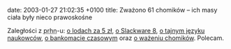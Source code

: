 date: 2003-01-27 21:02:35 +0100
title: Zważono 61 chomików – ich masy ciała były nieco prawoskośne

Zaległości z <acronym title='pl.rec.humor.najlepsze'>prhn</acronym>-u: [o lodach za 5 zł](http://niusy.onet.pl/niusy.html?t=artykul&group=pl.rec.humor.najlepsze&aid=21575075 'z pl.comp.os.linux'), [o Slackware 8](http://niusy.onet.pl/niusy.html?t=artykul&group=pl.rec.humor.najlepsze&aid=21575052 'z pl.comp.os.linux'), [o tajnym języku naukowców](http://niusy.onet.pl/niusy.html?t=artykul&group=pl.rec.humor.najlepsze&aid=21574943 'z pl.sci.psychologia'), [o bankomacie czasowym](http://niusy.onet.pl/niusy.html?t=artykul&group=pl.rec.humor.najlepsze&aid=21574922 'z pl.pregierz') oraz [o ważeniu chomików](http://niusy.onet.pl/niusy.html?t=artykul&group=pl.rec.humor.najlepsze&aid=21304154 'z pl.sci.matematyka'). Polecam.
